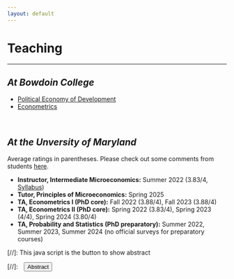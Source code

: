 ```yaml
---
layout: default
---
```


# Teaching
-------------------------------------------
## _At Bowdoin College_
- [Political Economy of Development](/courses/bowdoin_pedev.md)
- [Econometrics](/courses/bowdoin_metrics.md)

<br>

## _At the Unversity of Maryland_
Average ratings in parentheses. Please check out some comments from students [here](/assets/pdfs/students_comments.pdf).

- **Instructor, Intermediate Microeconomics:** Summer 2022 (3.83/4, [Syllabus](/assets/pdfs/ECON306_Summer1_2023_Syllabus.pdf/))
- **Tutor, Principles of Microeconomics:** Spring 2025
- **TA, Econometrics I (PhD core):** Fall 2022 (3.88/4), Fall 2023 (3.88/4)
- **TA, Econometrics II (PhD core):** Spring 2022 (3.83/4), Spring 2023 (4/4), Spring 2024 (3.80/4)
- **TA, Probability and Statistics (PhD preparatory):** Summer 2022, Summer 2023, Summer 2024 (no official surveys for preparatory courses)

[//]: This java script is the button to show abstract
<script>
 function visib(id) {
  var x = document.getElementById(id);
  if (x.style.display === "block") {
    x.style.display = "none";
  } else {
    x.style.display = "block";
  }
}
</script>

[//]:&emsp;<button onclick="visib('polariz')" class="btn btn--inverse btn--small">Abstract</button>

